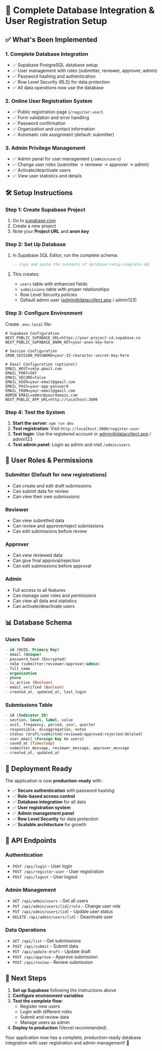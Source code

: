 # 🚀 Complete Database Integration & User Registration Setup

## ✅ What's Been Implemented

### 1. **Complete Database Integration**
- ✅ Supabase PostgreSQL database setup
- ✅ User management with roles (submitter, reviewer, approver, admin)
- ✅ Password hashing and authentication
- ✅ Row Level Security (RLS) for data protection
- ✅ All data operations now use the database

### 2. **Online User Registration System**
- ✅ Public registration page (`/register-user`)
- ✅ Form validation and error handling
- ✅ Password confirmation
- ✅ Organization and contact information
- ✅ Automatic role assignment (default: submitter)

### 3. **Admin Privilege Management**
- ✅ Admin panel for user management (`/admin/users`)
- ✅ Change user roles (submitter → reviewer → approver → admin)
- ✅ Activate/deactivate users
- ✅ View user statistics and details

## 🛠️ Setup Instructions

### Step 1: Create Supabase Project

1. Go to [supabase.com](https://supabase.com)
2. Create a new project
3. Note your **Project URL** and **anon key**

### Step 2: Set Up Database

1. In Supabase SQL Editor, run the complete schema:
   ```sql
   -- Copy and paste the contents of database-setup-complete.sql
   ```

2. This creates:
   - `users` table with enhanced fields
   - `submissions` table with proper relationships
   - Row Level Security policies
   - Default admin user (admin@datacollect.app / admin123)

### Step 3: Configure Environment

Create `.env.local` file:
```env
# Supabase Configuration
NEXT_PUBLIC_SUPABASE_URL=https://your-project-id.supabase.co
NEXT_PUBLIC_SUPABASE_ANON_KEY=your-anon-key-here

# Session Configuration
IRON_SESSION_PASSWORD=your-32-character-secret-key-here

# Email Configuration (optional)
EMAIL_HOST=smtp.gmail.com
EMAIL_PORT=587
EMAIL_SECURE=false
EMAIL_USER=your-email@gmail.com
EMAIL_PASS=your-app-password
EMAIL_FROM=your-email@gmail.com
ADMIN_EMAIL=admin@yourdomain.com
NEXT_PUBLIC_APP_URL=http://localhost:3000
```

### Step 4: Test the System

1. **Start the server**: `npm run dev`
2. **Test registration**: Visit `http://localhost:3000/register-user`
3. **Test login**: Use the registered account or admin@datacollect.app / admin123
4. **Test admin panel**: Login as admin and visit `/admin/users`

## 🔐 User Roles & Permissions

### **Submitter** (Default for new registrations)
- Can create and edit draft submissions
- Can submit data for review
- Can view their own submissions

### **Reviewer**
- Can view submitted data
- Can review and approve/reject submissions
- Can edit submissions before review

### **Approver**
- Can view reviewed data
- Can give final approval/rejection
- Can edit submissions before approval

### **Admin**
- Full access to all features
- Can manage user roles and permissions
- Can view all data and statistics
- Can activate/deactivate users

## 📊 Database Schema

### Users Table
```sql
- id (UUID, Primary Key)
- email (Unique)
- password_hash (Encrypted)
- role (submitter/reviewer/approver/admin)
- full_name
- organization
- phone
- is_active (Boolean)
- email_verified (Boolean)
- created_at, updated_at, last_login
```

### Submissions Table
```sql
- id (Indicator ID)
- section, level, label, value
- unit, frequency, period, year, quarter
- responsible, disaggregation, notes
- status (draft/submitted/reviewed/approved/rejected/deleted)
- user_email (Foreign Key to users)
- saved_at (Timestamp)
- submitter_message, reviewer_message, approver_message
- created_at, updated_at
```

## 🚀 Deployment Ready

The application is now **production-ready** with:

- ✅ **Secure authentication** with password hashing
- ✅ **Role-based access control** 
- ✅ **Database integration** for all data
- ✅ **User registration system**
- ✅ **Admin management panel**
- ✅ **Row Level Security** for data protection
- ✅ **Scalable architecture** for growth

## 🔧 API Endpoints

### Authentication
- `POST /api/login` - User login
- `POST /api/register-user` - User registration
- `POST /api/logout` - User logout

### Admin Management
- `GET /api/admin/users` - Get all users
- `PUT /api/admin/users/[id]/role` - Change user role
- `PUT /api/admin/users/[id]` - Update user status
- `DELETE /api/admin/users/[id]` - Deactivate user

### Data Operations
- `GET /api/list` - Get submissions
- `POST /api/submit` - Submit data
- `PUT /api/update-draft` - Update draft
- `POST /api/approve` - Approve submission
- `POST /api/review` - Review submission

## 🎯 Next Steps

1. **Set up Supabase** following the instructions above
2. **Configure environment variables**
3. **Test the complete flow**:
   - Register new users
   - Login with different roles
   - Submit and review data
   - Manage users as admin
4. **Deploy to production** (Vercel recommended)

Your application now has a complete, production-ready database integration with user registration and admin management! 🎉

